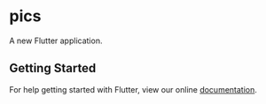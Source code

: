 # pics

A new Flutter application.

## Getting Started

For help getting started with Flutter, view our online
[documentation](https://flutter.io/).
